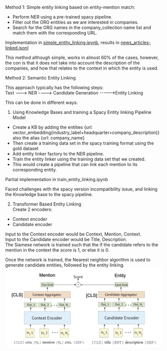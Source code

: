 Method 1: Simple entity linking based on entity-mention match: 
- Perform NER using a pre-trained spacy pipeline.
- Filter out the ORG entities as we are interested in companies.
- Search for the ORG names in the company_collection name list and match them with the corresponding URL.

Implementation in [simple_entity_linking.ipynb](https://github.com/Vibha111094/delphai-ml/blob/master/simple_entity_linking.ipynb),
results in [news_articles-linked.jsonl](https://github.com/Vibha111094/delphai-ml/blob/master/news_articles-linked.jsonl)

This method although simple, works in almost 60% of the cases, however, the con is that it does not take into account the description of the companies, and how that relates to the context in which the entity is used.

Method 2: Semantic Entity Linking

This approach typically has the following steps:  
Text ---> NER ----> Candidate Generation ----->Entity Linking

This can be done in different ways:

1. Using Knowledge Bases and training a Spacy Entity linking Pipeline Model
- Create a KB by adding the entities 
{url: vector_embedding(industry_label+headquarter+company_description)} 
also the alias
{url: company_name}
- Then create a training data set in the spacy training format using the gold dataset
- Add entity linker factory to the NER pipeline.
- Train the entity linker using the training data set that we created.
- This would create a pipeline that can link each mention to its corresponding entity.

Partial implementation in train_entity_linking.ipynb

Faced challenges with the spacy version incompatibility issue, and linking the Knowledge base to the spacy pipeline.

2. Transformer Based Entity Linking  
Create 2 encoders:
- Context encoder
- Candidate encoder

Input to the Context encoder would be Context, Mention, Context.  
Input to the Candidate encoder would be Title, Description.  
The Siamese network is trained such that the if the candidate refers to the mention in the context the score is 1, or else it is 0.

Once the network is trained, the Nearest neighbor algorithm is used to generate candidate entities, followed by the entity linking.
![Alt text](<Screenshot 2024-01-23 at 9.12.23 PM.png>)









